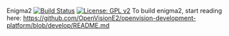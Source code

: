 Enigma2 [![Build Status](https://travis-ci.com/OpenVisionE2/enigma2-openvision.svg?branch=develop)](https://travis-ci.com/OpenVisionE2/enigma2-openvision) [![License: GPL v2](https://img.shields.io/badge/License-GPL%20v2-blue.svg)](https://www.gnu.org/licenses/old-licenses/gpl-2.0.en.html)
To build enigma2, start reading here: https://github.com/OpenVisionE2/openvision-development-platform/blob/develop/README.md
